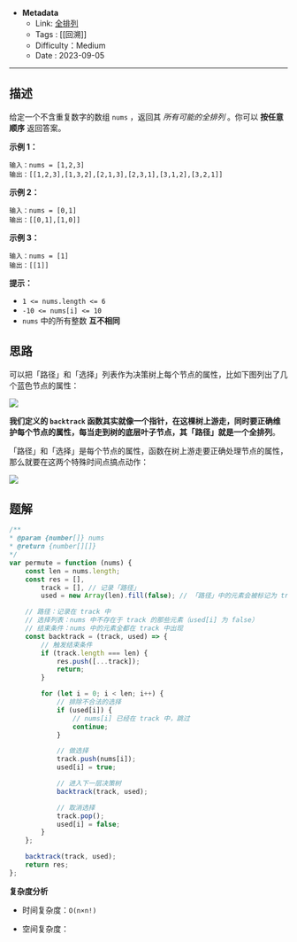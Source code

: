 - **Metadata**
	- Link: [全排列](https://leetcode.cn/problems/permutations/description/ "https://leetcode.cn/problems/permutations/description/")
	- Tags : [[回溯]]
	- Difficulty：Medium
	- Date : 2023-09-05
---
## 描述

给定一个不含重复数字的数组 `nums` ，返回其 _所有可能的全排列_ 。你可以 **按任意顺序** 返回答案。

**示例 1：**

```
输入：nums = [1,2,3]
输出：[[1,2,3],[1,3,2],[2,1,3],[2,3,1],[3,1,2],[3,2,1]]
```

**示例 2：**

```
输入：nums = [0,1]
输出：[[0,1],[1,0]]
```

**示例 3：**

```
输入：nums = [1]
输出：[[1]]
```

**提示：**

- `1 <= nums.length <= 6`
- `-10 <= nums[i] <= 10`
- `nums` 中的所有整数 **互不相同**

## 思路

可以把「路径」和「选择」列表作为决策树上每个节点的属性，比如下图列出了几个蓝色节点的属性：

![](https://labuladong.github.io/algo/images/backtracking/3.jpg)

**我们定义的 `backtrack` 函数其实就像一个指针，在这棵树上游走，同时要正确维护每个节点的属性，每当走到树的底层叶子节点，其「路径」就是一个全排列**。

「路径」和「选择」是每个节点的属性，函数在树上游走要正确处理节点的属性，那么就要在这两个特殊时间点搞点动作：

![](https://labuladong.github.io/algo/images/backtracking/5.jpg)

## 题解

```js
/**
* @param {number[]} nums
* @return {number[][]}
*/
var permute = function (nums) {
    const len = nums.length;
    const res = [],
        track = [], // 记录「路径」
        used = new Array(len).fill(false); // 「路径」中的元素会被标记为 true，避免重复使用

    // 路径：记录在 track 中
    // 选择列表：nums 中不存在于 track 的那些元素（used[i] 为 false）
    // 结束条件：nums 中的元素全都在 track 中出现
    const backtrack = (track, used) => {
        // 触发结束条件
        if (track.length === len) {
            res.push([...track]);
            return;
        }

        for (let i = 0; i < len; i++) {
            // 排除不合法的选择
            if (used[i]) {
                // nums[i] 已经在 track 中，跳过
                continue;
            }

            // 做选择
            track.push(nums[i]);
            used[i] = true;

            // 进入下一层决策树
            backtrack(track, used);

            // 取消选择
            track.pop();
            used[i] = false;
        }
    };

    backtrack(track, used);
    return res;
};
```

**复杂度分析**

- 时间复杂度：`O(n×n!)`

- 空间复杂度：